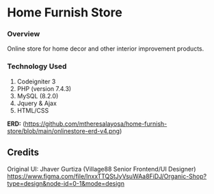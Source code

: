 # Home Furnish Store
### Overview
Online store for home decor and other interior improvement products.
### Technology Used
1. Codeigniter 3
2. PHP (version 7.4.3)
3. MySQL (8.2.0)
4. Jquery & Ajax
5. HTML/CSS

**ERD:** (https://github.com/mtheresalayosa/home-furnish-store/blob/main/onlinestore-erd-v4.png)
## Credits
Original UI: Jhaver Gurtiza (Village88 Senior Frontend/UI Designer)
https://www.figma.com/file/lnxxTTQStJyVsuWAa8FiDJ/Organic-Shop?type=design&node-id=0-1&mode=design
